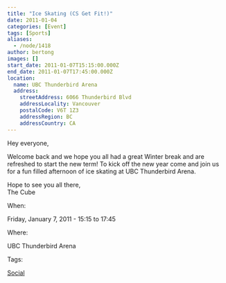 ```yaml
---
title: "Ice Skating (CS Get Fit!)"
date: 2011-01-04
categories: [Event]
tags: [Sports]
aliases:
  - /node/1418
author: bertong
images: []
start_date: 2011-01-07T15:15:00.000Z
end_date: 2011-01-07T17:45:00.000Z
location:
  name: UBC Thunderbird Arena
  address:
    streetAddress: 6066 Thunderbird Blvd
    addressLocality: Vancouver
    postalCode: V6T 1Z3
    addressRegion: BC
    addressCountry: CA
---
```


Hey everyone,

Welcome back and we hope you all had a great Winter break and are refreshed to start the new term!
To kick off the new year come and join us for a fun filled afternoon of ice skating at UBC Thunderbird Arena.

Hope to see you all there, \
The Cube

When: 

Friday, January 7, 2011 - 15:15 to 17:45

Where: 

UBC Thunderbird Arena

Tags: 

[Social](/social)
